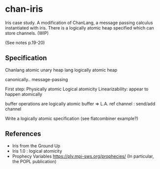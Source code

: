 # chan-iris
Iris case study. A modification of ChanLang, a message passing calculus instantiated with iris.
There is a logically atomic heap specified which can store channels.
(WIP)

(See notes p.19-20)
## Specification
Chanlang atomic
unary heap lang
logically atomic heap

canonically..
message-passing

First step: Physically atomic
Logical atomicity
Linearizability: appear to happen atomically

buffer operations are logically atomic buffer => L.A. ref
channel : send/add channel

Write a logically atomic specification (see flatcombiner example?)

## References
* Iris from the Ground Up
* Iris 1.0 : logical atomicity
* Prophecy Variables https://plv.mpi-sws.org/prophecies/ (In particular, the POPL publication)
